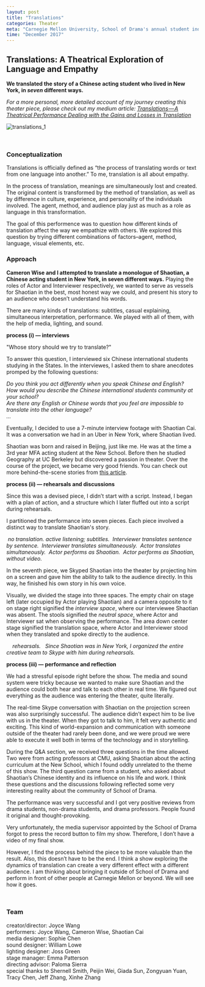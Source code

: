 ```yaml
---
layout: post
title: "Translations"
categories: Theater
meta: "Carnegie Mellon University, School of Drama's annual student independent work festival"
time: "December 2017"
---
```


## Translations: A Theatrical Exploration of Language and Empathy

**We translated the story of a Chinese acting student who lived in New York, in _seven_ different ways.**

*For a more personal, more detailed account of my journey creating this theater piece, please check out my medium article: [Translations — A Theatrical Performance Dealing with the Gains and Losses in Translation](https://medium.com/@joycexwang/playground-piece-wip-5020b004411e)*

![translations_1](/assets/translations_1.gif)

<br>

### Conceptualization

Translations is officially defined as “the process of translating words or text from one language into another.” To me, translation is all about empathy. 

In the process of translation, meanings are simultaneously lost and created. The original content is transformed by the method of translation, as well as by difference in culture, experience, and personality of the individuals involved. The agent, method, and audience play just as much as a role as language in this transformation.

The goal of this performence was to question how different kinds of translation affect the way we empathize with others. We explored this question by trying different combinations of factors–agent, method, language, visual elements, etc. 

### Approach

**Cameron Wise and I attempted to translate a monologue of Shaotian, a Chinese acting student in New York, in seven different ways.** Playing the roles of Actor and Interviewer respectively, we wanted to serve as vessels for Shaotian in the best, most honest way we could, and present his story to an audience who doesn’t understand his words.

There are many kinds of translations: subtitles, casual explaining, simultaneous interpretation, performance. We played with all of them, with the help of media, lighting, and sound.

**process (i) — interviews**

"Whose story should we try to translate?"

To answer this question, I interviewed six Chinese international students studying in the States. In the interviewes, I asked them to share anecdotes promped by the following questions:

*Do you think you act differently when you speak Chinese and English?  
How would you describe the Chinese international students community at your school?  
Are there any English or Chinese words that you feel are impossible to translate into the other language?  
...*

Eventually, I decided to use a 7-minute interview footage with Shaotian Cai. It was a conversation we had in an Uber in New York, where Shaotian lived. 

Shaotian was born and raised in Beijing, just like me. He was at the time a 3rd year MFA acting student at the New School. Before then he studied Geography at UC Berkeley but discovered a passion in theater. Over the course of the project, we became very good friends. You can check out more behind-the-scene stories from [this article](https://medium.com/worry-dreamers/worry-dreamers-1-cai-shaotian-%E8%94%A1%E5%B0%91%E5%A4%A9-477c3888272c).

**process (ii) — rehearsals and discussions**

Since this was a devised piece, I didn’t start with a script. Instead, I began with a plan of action, and a structure which I later fluffed out into a script during rehearsals.

I partitioned the performance into seven pieces. Each piece involved a distinct way to translate Shaotian's story.

<img src="/assets/translations_2.png" class="img-process" alt="">
<i class="caption"> no translation. active listening; subtitles. </i>

<img src="/assets/translations_3.png" class="img-process" alt="">
<i class="caption"> Interviewer translates sentence by sentence.
 </i>

<img src="/assets/translations_4.png" class="img-process" alt="">
<i class="caption"> Interviewer translates simultaneously.
 </i>

<img src="/assets/translations_5.png" class="img-process" alt="">
<i class="caption"> Actor translates simultaneously. </i>

<img src="/assets/translations_6.png" class="img-process" alt="">
<i class="caption"> Actor performs as Shaotian. </i>

<img src="/assets/translations_8.png" class="img-process" alt="">
<i class="caption"> Actor performs as Shaotian, without video.
 </i>

In the seventh piece, we Skyped Shaotian into the theater by projecting him on a screen and gave him the ability to talk to the audience directly. In this way, he finished his own story in his own voice.

Visually, we divided the stage into three spaces. The empty chair on stage left (later occupied by Actor playing Shaotian) and a camera opposite to it on stage right signified the *interview space*, where our interviewee Shaotian was absent. The stools signified the *neutral space*, where Actor and Interviewer sat when observing the performance. The area down center stage signified the translation space, where Actor and Interviewer stood when they translated and spoke directly to the audience.

<img src="/assets/translations_9.jpeg" class="img-process" alt="">
<img src="/assets/translations_10.jpeg" class="img-process" alt="">
<img src="/assets/translations_11.jpeg" class="img-process" alt="">
<img src="/assets/translations_12.jpeg" class="img-process" alt="">
<i class="caption"> rehearsals.</i>


<img src="/assets/translations_13.JPG" class="img-process" alt="">
<img src="/assets/translations_14.JPG" class="img-process" alt="">
<i class="caption"> Since Shaotian was in New York, I organized the entire creative team to Skype with him during rehearsals. </i>


**process (iii) — performance and reflection**

We had a stressful episode right before the show. The media and sound system were tricky because we wanted to make sure Shaotian and the audience could both hear and talk to each other in real time. We figured out everything as the audience was entering the theater, quite literally. 

The real-time Skype conversation with Shaotian on the projection screen was also surprisingly successful. The audience didn’t expect him to be live with us in the theater. When they got to talk to him, it felt very authentic and exciting. This kind of world-expansion and communication with someone outside of the theater had rarely been done, and we were proud we were able to execute it well both in terms of the technology and in storytelling.

During the Q&A section, we received three questions in the time allowed. Two were from acting professors at CMU, asking Shaotian about the acting curriculum at the New School, which I found oddly unrelated to the theme of this show. The third question came from a student, who asked about Shaotian’s Chinese identity and its influence on his life and work. I think these questions and the discussions following reflected some very interesting reality about the community of School of Drama. 

The performance was very successful and I got very positive reviews from drama students, non-drama students, and drama professors. People found it original and thought-provoking. 


Very unfortunately, the media supervisor appointed by the School of Drama forgot to press the record button to film my show. Therefore, I don’t have a video of my final show. 

However, I find the process behind the piece to be more valuable than the result. Also, this doesn’t have to be the end. I think a show exploring the dynamics of translation can create a very different effect with a different audience. I am thinking about bringing it outside of School of Drama and perform in front of other people at Carnegie Mellon or beyond. We will see how it goes.

<br>

### Team

creator/director: Joyce Wang  
performers: Joyce Wang, Cameron Wise, Shaotian Cai  
media designer: Sophie Chen  
sound designer: William Lowe  
lighting designer: Joss Green  
stage manager: Emma Patterson  
directing advisor: Paloma Sierra  
special thanks to Shernell Smith, Peijin Wei, Giada Sun, Zongyuan Yuan, Tracy Chen, Jeff Zhang, Xinhe Zhang  